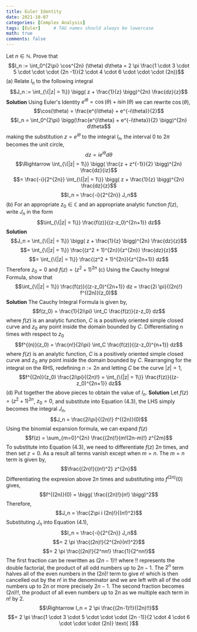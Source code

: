 ```yaml
---
title: Euler Identity
date: 2021-10-07
categories: [Complex Analysis]
tags: [Euler]     # TAG names should always be lowercase
math: true
comments: false
---
```

Let $n \in \mathbb{N}$. Prove that
$$I_n := \int_0^{2\pi} \cos^{2n} (\theta) d\theta = 2 \pi \frac{1 \cdot 3 \cdot 5 \cdot \cdot \cdot (2n -1)}{2 \cdot 4 \cdot 6 \cdot \cdot \cdot (2n)}$$
(a) Relate $I_n$ to the following integral
$$J_n := \int_{\{|z| = 1\}} \bigg( z + \frac{1}{z} \bigg)^{2n} \frac{dz}{z}$$
**Solution** Using Euler's Identity
$e^{i \theta} = \cos(\theta) + i\sin(\theta)$ we can rewrite
$\cos(\theta)$, $$\cos(\theta) = \frac{e^{i\theta} + e^{-i\theta}}{2}$$
$$I_n = \int_0^{2\pi} \bigg(\frac{e^{i\theta} + e^{-i\theta}}{2} \bigg)^{2n} d\theta$$
making the substitution $z = e^{i \theta}$ to the integral $I_n$, the
interval 0 to $2\pi$ becomes the unit circle,
$$dz = i e^{i\theta} d\theta$$
$$\Rightarrow \int_{\{|z| = 1\}} \bigg( \frac{z + z^{-1}}{2} \bigg)^{2n} \frac{dz}{iz}$$
$$= \frac{-i}{2^{2n}} \int_{\{|z| = 1\}} \bigg( z + \frac{1}{z} \bigg)^{2n} \frac{dz}{z}$$
$$I_n =  \frac{-i}{2^{2n}} J_n$$ (b) For an appropriate
$z_0 \in \mathbb{C}$ and an appropriate analytic function $f(z)$, write
$J_n$ in the form $$\int_{\{|z| = 1\}} \frac{f(z)}{(z-z_0)^{2n+1}} dz$$
**Solution**
$$J_n = \int_{\{|z| = 1\}} \bigg( z + \frac{1}{z} \bigg)^{2n} \frac{dz}{z}$$
$$= \int_{\{|z| = 1\}} \frac{(z^2 + 1)^{2n}}{z^{2n}} \frac{dz}{z}$$
$$= \int_{\{|z| = 1\}} \frac{(z^2 + 1)^{2n}}{z^{2n+1}} dz$$ Therefore
$z_0 = 0$ and $f(z) = (z^2+1)^{2n}$ (c) Using the Cauchy Integral
Formula, show that
$$\int_{\{|z| = 1\}} \frac{f(z)}{(z-z_0)^{2n+1}} dz = \frac{2i \pi}{(2n)!} f^{(2n)}(z_0)$$
**Solution** The Cauchy Integral Formula is given by,
$$f(z_0) = \frac{1}{2i\pi} \int_C \frac{f(z)}{z-z_0} dz$$ where $f(z)$
is an analytic function, $C$ is a positively oriented simple closed
curve and $z_0$ any point inside the domain bounded by $C$.
Differentiating n times with respect to $z_0$
$$f^{(n)}(z_0) = \frac{n!}{2i\pi} \int_C \frac{f(z)}{(z-z_0)^{n+1}} dz$$
where $f(z)$ is an analytic function, $C$ is a positively oriented
simple closed curve and $z_0$ any point inside the domain bounded by
$C$. Rearranging for the integral on the RHS, redefining $n:=2n$ and
letting $C$ be the curve $|z| = 1$,
$$f^{(2n)}(z_0) \frac{2i\pi}{(2n)!} = \int_{\{|z| = 1\}} \frac{f(z)}{(z-z_0)^{2n+1}} dz$$
(d) Put together the above pieces to obtain the value of $I_n$.
**Solution** Let $f(z) = (z^2+1)^{2n}$, $z_0 = 0$, and substitute into
Equation (4.3), the LHS simply becomes the integral $J_n$,
$$J_n = \frac{2i\pi}{(2n)!} f^{(2n)}(0)$$ Using the binomial expansion
formula, we can expand $f(z)$
$$f(z) = \sum_{m=0}^{2n} \frac{(2n)!}{m!(2n-m)!} z^{2m}$$ To substitute
into Equation (4.3), we need to differentiate $f(z)$ $2n$ times, and
then set $z = 0$. As a result all terms vanish except when $m = n$. The
$m = n$ term is given by, $$\frac{(2n)!}{(n!)^2} z^{2n}$$
Differentiating the expresion above $2n$ times and substituting into
$f^{(2n)}(0)$ gives, $$f^{(2n)}(0) = \bigg( \frac{(2n)!}{n!} \bigg)^2$$
Therefore, $$J_n = \frac{2\pi i (2n)!}{(n!)^2}$$ Substituting $J_n$ into
Equation (4.1), $$I_n =  \frac{-i}{2^{2n}} J_n$$
$$= 2 \pi \frac{(2n)!}{2^{2n}(n!)^2}$$
$$= 2 \pi \frac{(2n)!}{2^nn!} \frac{1}{2^nn!}$$ The first fraction can
be rewritten as $(2n-1)!!$ where !! represents the double factorial, the
product of all odd numbers up to $2n-1$. The $2^n$ term halves all of
the even numbers in the $(2n)!$ term to give $n!$ which is then
cancelled out by the $n!$ in the denominator and we are left with all of
the odd numbers up to $2n$ or more precisely $2n-1$. The second fraction
becomes $(2n)!!$, the product of all even numbers up to $2n$ as we
multiple each term in $n!$ by 2.
$$\Rightarrow I_n = 2 \pi \frac{(2n-1)!!}{(2n)!!}$$
$$= 2 \pi \frac{1 \cdot 3 \cdot 5 \cdot \cdot \cdot (2n -1)}{2 \cdot 4 \cdot 6 \cdot \cdot \cdot (2n)} \text{ }$$
